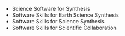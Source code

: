* Science Software for Synthesis
* Software Skills for Earth Science Synthesis
* Software Skills for Science Synthesis
* Software Skills for Scientific Collaboration